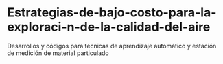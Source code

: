 # Estrategias-de-bajo-costo-para-la-exploraci-n-de-la-calidad-del-aire
Desarrollos y códigos para técnicas de aprendizaje automático y estación de medición de material particulado
